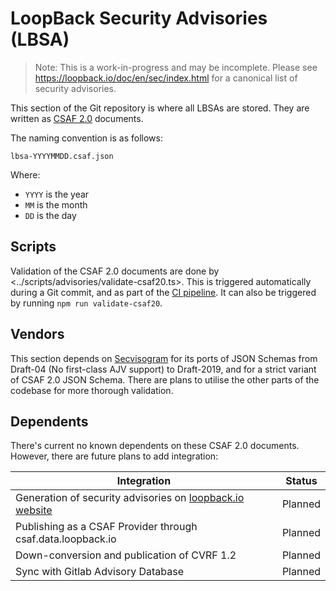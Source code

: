 # LoopBack Security Advisories (LBSA)

> Note: This is a work-in-progress and may be incomplete. Please see
> <https://loopback.io/doc/en/sec/index.html> for a canonical list of security
> advisories.

This section of the Git repository is where all LBSAs are stored. They are
written as
[CSAF 2.0](https://docs.oasis-open.org/csaf/csaf/v2.0/csaf-v2.0.html) documents.

The naming convention is as follows:

```
lbsa-YYYYMMDD.csaf.json
```

Where:

- `YYYY` is the year
- `MM` is the month
- `DD` is the day

## Scripts

Validation of the CSAF 2.0 documents are done by
<../scripts/advisories/validate-csaf20.ts>. This is triggered automatically during
a Git commit, and as part of the [CI pipeline](../.github/workflows/ci.yaml). It
can also be triggered by running `npm run validate-csaf20`.

## Vendors

This section depends on [Secvisogram](../vendors/README.md#submodules) for its
ports of JSON Schemas from Draft-04 (No first-class AJV support) to Draft-2019,
and for a strict variant of CSAF 2.0 JSON Schema. There are plans to utilise the
other parts of the codebase for more thorough validation.

## Dependents

There's current no known dependents on these CSAF 2.0 documents. However, there
are future plans to add integration:

| Integration | Status
|-|-
| Generation of security advisories on [loopback.io website](https://loopback.io/doc/en/sec/index.html) | Planned
| Publishing as a CSAF Provider through csaf.data.loopback.io | Planned
| Down-conversion and publication of CVRF 1.2 | Planned
| Sync with Gitlab Advisory Database | Planned
